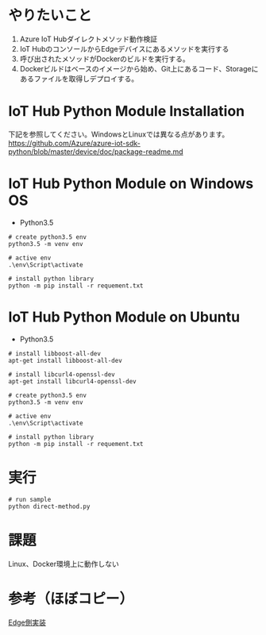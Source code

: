 # やりたいこと
1. Azure IoT Hubダイレクトメソッド動作検証
2. IoT HubのコンソールからEdgeデバイスにあるメソッドを実行する
3. 呼び出されたメソッドがDockerのビルドを実行する。
4. Dockerビルドはベースのイメージから始め、Git上にあるコード、Storageにあるファイルを取得しデプロイする。

# IoT Hub Python Module Installation
下記を参照してください。WindowsとLinuxでは異なる点があります。<br/>
https://github.com/Azure/azure-iot-sdk-python/blob/master/device/doc/package-readme.md

# IoT Hub Python Module on Windows OS
* Python3.5

```
# create python3.5 env
python3.5 -m venv env

# active env
.\env\Script\activate

# install python library
python -m pip install -r requement.txt
```

# IoT Hub Python Module on Ubuntu
* Python3.5
```
# install libboost-all-dev
apt-get install libboost-all-dev

# install libcurl4-openssl-dev
apt-get install libcurl4-openssl-dev

# create python3.5 env
python3.5 -m venv env

# active env
.\env\Script\activate

# install python library
python -m pip install -r requement.txt

```

# 実行

```
# run sample
python direct-method.py
```

# 課題
Linux、Docker環境上に動作しない

# 参考（ほぼコピー）
[Edge側実装](
https://docs.microsoft.com/ja-jp/azure/iot-hub/iot-hub-python-python-device-management-get-started#create-a-simulated-device-app)


